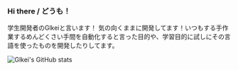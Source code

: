 ### Hi there / どうも！

学生開発者のGlkeiと言います！
気の向くままに開発してます！いつもする手作業するめんどくさい手間を自動化すると言った目的や、学習目的に試しにその言語を使ったものを開発したりしてます。


![Glkei's GitHub stats](https://github-readme-stats.vercel.app/api?username=Glkei&show_icons=true&theme=synthwave)
